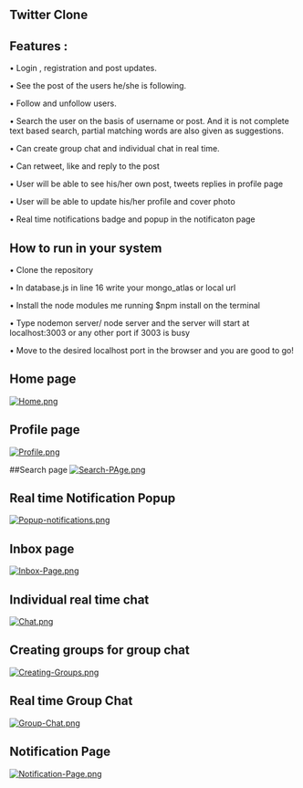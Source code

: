 
## Twitter Clone

## Features :
• Login , registration and post updates.

• See the post of the users he/she is following.

• Follow and unfollow users.

• Search the user on the basis of username or post. And it is not complete text based search, partial matching words are also 
given as suggestions.

• Can create group chat and individual chat in real time.

• Can retweet, like and reply to the post

• User will be able to see his/her own post, tweets replies in profile page

• User will be able to update his/her profile and cover photo

• Real time notifications badge and popup in the notificaton page 

 ## How to run in your system
 
• Clone the repository

• In database.js in line 16 write your mongo_atlas or local url

• Install the node modules me running $npm install on the terminal

• Type nodemon server/ node server and the server will start at localhost:3003 or any other port if 3003 is busy

• Move to the desired localhost port in the browser and you are good to go!




 ## Home page
[![Home.png](https://i.postimg.cc/cHGkHzWq/Home.png)](https://postimg.cc/nsTGS0MT)


## Profile page
[![Profile.png](https://i.postimg.cc/vZRVpwtd/Profile.png)](https://postimg.cc/KRNjMVW9)

##Search page
[![Search-PAge.png](https://i.postimg.cc/zvgfj3MH/Search-PAge.png)](https://postimg.cc/D47Fff77)

## Real time Notification Popup
[![Popup-notifications.png](https://i.postimg.cc/3r4FyT1P/Popup-notifications.png)](https://postimg.cc/Sj4M5Hwr)

## Inbox page
[![Inbox-Page.png](https://i.postimg.cc/fL0SbwsC/Inbox-Page.png)](https://postimg.cc/G8dm7nHT)

## Individual real time chat
[![Chat.png](https://i.postimg.cc/0j0Q6jBY/Chat.png)](https://postimg.cc/bSd8Wy8r)

## Creating groups for group chat
[![Creating-Groups.png](https://i.postimg.cc/Rhskbz6r/Creating-Groups.png)](https://postimg.cc/SY91J3fV)

## Real time Group Chat
[![Group-Chat.png](https://i.postimg.cc/QxvPBmcq/Group-Chat.png)](https://postimg.cc/dLmnp8H7)

## Notification Page
[![Notification-Page.png](https://i.postimg.cc/DZz5p4qZ/Notification-Page.png)](https://postimg.cc/B8dxX679)
